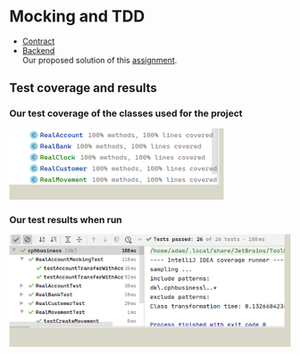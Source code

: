 # Mocking and TDD  
  * [Contract](https://github.com/DBois/BankContract)  
  * [Backend](https://github.com/DBois/Assigment_1_Mocking_TDD)  
Our proposed solution of this [assignment](https://datsoftlyngby.github.io/soft2020spring/resources/85f09312-01-assignment-mocking.pdf).

## Test coverage and results

### Our test coverage of the classes used for the project

![](./coverage.png)

### Our test results when run

![](./test_results.png)
